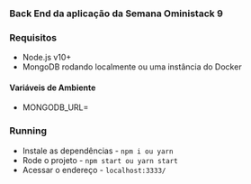 
### Back End da aplicação da Semana Oministack 9

### Requisitos

- Node.js v10+
- MongoDB rodando localmente ou uma instância do Docker


#### Variáveis de Ambiente

- MONGODB_URL=


### Running

- Instale as dependências - `npm i ou yarn `
- Rode o projeto - `npm start ou yarn start`
- Acessar o endereço - `localhost:3333/`
